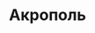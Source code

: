 --- 
title: "Акрополь" 
site: "http://www.akropol.net.ua" 
town: "Севастополь" 
tel: ["+38 (0692) 55 60 85, +38 (0692) 93 60 32, +38 (094) 893 60 32"] 
address: "Россия, АР Крым, г. Севастополь ул. Пожарова 28, офис 201" 
mail: "akropolua@mail.ru" 
--- 